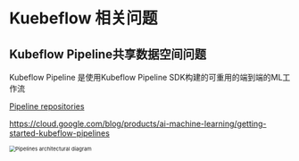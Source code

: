 # Kuebeflow 相关问题



## Kubeflow Pipeline共享数据空间问题

Kubeflow Pipeline 是使用Kubeflow Pipeline SDK构建的可重用的端到端的ML工作流

[Pipeline repositories ](https://github.com/kubeflow/pipelines)

https://cloud.google.com/blog/products/ai-machine-learning/getting-started-kubeflow-pipelines



<img src="https://www.kubeflow.org/docs/images/pipelines-architecture.png" alt="Pipelines architectural diagram" style="zoom: 67%;" />